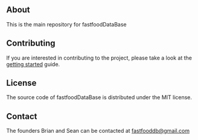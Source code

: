 ## About
This is the main repository for fastfoodDataBase

## Contributing

If you are interested in contributing to the project, please take a look
at the [getting started](./gettingstarted.md) guide. 

## License
The source code of fastfoodDataBase is distributed under the MIT license.

## Contact
The founders Brian and Sean can be contacted at fastfooddb@gmail.com
